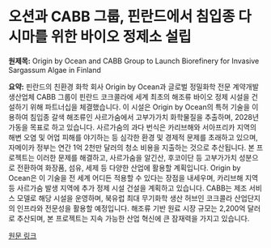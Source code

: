 # 오션과 CABB 그룹, 핀란드에서 침입종 다시마를 위한 바이오 정제소 설립

**원제목:** Origin by Ocean and CABB Group to Launch Biorefinery for Invasive Sargassum Algae in Finland

**요약:** 핀란드의 친환경 화학 회사 Origin by Ocean과 글로벌 정밀화학 전문 계약개발생산업체 CABB 그룹이 핀란드 코크콜라에 세계 최초의 해조류 바이오 정제 시설을 건설하기 위해 파트너십을 체결했습니다.  이 시설은 Origin by Ocean의 특허 기술을 이용하여 침입종 갈색 해조류인 사르가숨에서 고부가가치 화학물질을 추출하며, 2028년 가동을 목표로 하고 있습니다.  사르가숨의 과다 번식은 카리브해와 서아프리카 지역의 해변 오염 및 어업 피해를 야기하는 등 심각한 환경 및 경제적 문제를 초래하고 있으며, 자메이카 정부는 연간 1억 2천만 달러의 청소 비용을 지출하는 것으로 추산됩니다.  본 프로젝트는 이러한 문제를 해결하고, 사르가숨을 알긴산, 후코이단 등 고부가가치 성분으로 전환하여 화장품, 섬유, 세제 등 다양한 산업에 활용할 계획입니다.  Origin by Ocean은 이 기술을 전 세계 어디든 적용할 수 있다는 장점을 내세우며, 카리브해 지역 등 사르가숨 발생 지역에 추가 정제 시설 건설을 계획하고 있습니다.  CABB는 제조 서비스 모델로 해당 시설을 운영하며, 북유럽 최대 무기화학 생산 허브인 코크콜라 산업단지의 인프라와 전문성을 활용할 예정입니다.  해조류 기반 원료 시장 규모는 2,200억 달러로 추산되며,  본 프로젝트는 지속 가능한 산업 혁신에 큰 잠재력을 가지고 있습니다.

[원문 링크](https://www.cosmeticsandtoiletries.com/news/companies/news/22946178/origin-by-ocean-origin-by-ocean-and-cabb-group-to-launch-worlds-first-sargassumbased-biorefinery-in-finland)

